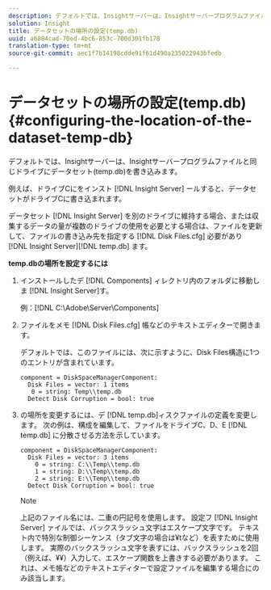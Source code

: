 ```yaml
---
description: デフォルトでは、Insightサーバーは、Insightサーバープログラムファイルと同じドライブにデータセット(temp.db)を書き込みます。
solution: Insight
title: データセットの場所の設定(temp.db)
uuid: a6884cad-70ed-4bc6-853c-700d301fb178
translation-type: tm+mt
source-git-commit: aec1f7b14198cdde91f61d490a235022943bfedb

---
```



# データセットの場所の設定(temp.db){#configuring-the-location-of-the-dataset-temp-db}

デフォルトでは、Insightサーバーは、Insightサーバープログラムファイルと同じドライブにデータセット(temp.db)を書き込みます。

例えば、ドライブCにをインスト [!DNL Insight Server] ールすると、データセットがドライブCに書き込まれます。

データセット [!DNL Insight Server] を別のドライブに維持する場合、または収集するデータの量が複数のドライブの使用を必要とする場合は、ファイルを更新して、ファイルの書き込み先を指定する [!DNL Disk Files.cfg] 必要があり [!DNL Insight Server][!DNL temp.db] ます。

**temp.dbの場所を設定するには**

1. インストールしたデ [!DNL Components] ィレクトリ内のフォルダに移動しま [!DNL Insight Server]す。

   例：[!DNL C:\Adobe\Server\Components]

1. ファイルをメモ [!DNL Disk Files.cfg] 帳などのテキストエディターで開きます。

   デフォルトでは、このファイルには、次に示すように、Disk Files構造に1つのエントリが含まれています。

   ```
   component = DiskSpaceManagerComponent:
     Disk Files = vector: 1 items
      0 = string: Temp\\temp.db
     Detect Disk Corruption = bool: true
   ```

1. の場所を変更するには、デ [!DNL temp.db]ィスクファイルの定義を変更します。 次の例は、構成を編集して、ファイルをドライブC、D、E [!DNL temp.db] に分散させる方法を示しています。

   ```
   component = DiskSpaceManagerComponent:
     Disk Files = vector: 3 items
       0 = string: C:\\Temp\\temp.db
       1 = string: D:\\Temp\\temp.db
       2 = string: E:\\Temp\\temp.db
     Detect Disk Corruption = bool: true
   ```

   >[!NOTE]
   >
   >上記のファイル名には、二重の円記号を使用します。 設定フ [!DNL Insight Server] ァイルでは、バックスラッシュ文字はエスケープ文字です。 テキスト内で特別な制御シーケンス（タブ文字の場合は¥tなど）を表すために使用します。 実際のバックスラッシュ文字を表すには、バックスラッシュを2回（例えば、¥¥）入力して、エスケープ関数を上書きする必要があります。 これは、メモ帳などのテキストエディターで設定ファイルを編集する場合にのみ該当します。

